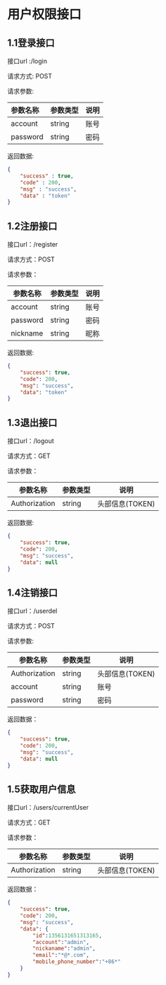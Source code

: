# 用户权限接口

## 1.1登录接口

接口url :/login

请求方式: POST

请求参数:

| 参数名称 | 参数类型 | 说明 |
| :------- | :------- | ---- |
| account  | string   | 账号 |
| password | string   | 密码 |

返回数据:

```json
{
    "success" : true,
	"code" : 200,
	"msg" : "success",
	"data" : "token"	
}
```

## 1.2注册接口

接口url：/register

请求方式：POST

请求参数：

| 参数名称 | 参数类型 | 说明 |
| -------- | -------- | ---- |
| account  | string   | 账号 |
| password | string   | 密码 |
| nickname | string   | 昵称 |

返回数据:

```json
{
    "success": true,
    "code": 200,
    "msg": "success",
    "data": "token"		
}
```

## 1.3退出接口

接口url：/logout

请求方式：GET

请求参数：

| 参数名称      | 参数类型 | 说明            |
| ------------- | -------- | --------------- |
| Authorization | string   | 头部信息(TOKEN) |

返回数据:

```json
{
    "success": true,
    "code": 200,
    "msg": "success",
    "data": null
}
```

## 1.4注销接口

接口url：/userdel

请求方式：POST

请求参数:

| 参数名称      | 参数类型 | 说明            |
| ------------- | -------- | --------------- |
| Authorization | string   | 头部信息(TOKEN) |
| account       | string   | 账号            |
| password      | string   | 密码            |

返回数据：

```json
{
    "success": true,
    "code": 200,
    "msg": "success",
    "data": null
}
```

## 1.5获取用户信息

接口url：/users/currentUser

请求方式：GET

请求参数：

| 参数名称      | 参数类型 | 说明            |
| ------------- | -------- | --------------- |
| Authorization | string   | 头部信息(TOKEN) |

返回数据：

```json
{
    "success": true,
    "code": 200,
    "msg": "success",
    "data": {
        "id":1356131651313165,
        "account":"admin",     
        "nickaname":"admin",  
        "email":"*@*.com",	
        "mobile_phone_number":"+86*" 
    }
}
```

